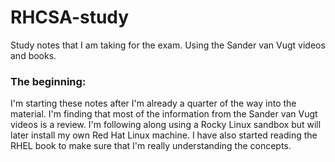 # RHCSA-study
Study notes that I am taking for the exam. Using the Sander van Vugt videos and books.
<h3>The beginning:</h3>
<p>I'm starting these notes after I'm already a quarter of the way into the material. I'm finding that most of the information from the Sander van Vugt videos is a review. I'm following along using a Rocky Linux sandbox but will later install my own Red Hat Linux machine. I have also started reading the RHEL book to make sure that I'm really understanding the concepts.</p>
